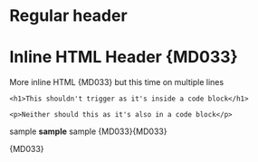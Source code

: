 # Regular header

<h1>Inline HTML Header {MD033}</h1>

<p>More inline HTML {MD033}
but this time on multiple lines
</p>

    <h1>This shouldn't trigger as it's inside a code block</h1>

```text
<p>Neither should this as it's also in a code block</p>
```

sample <b>sample</b> sample {MD033}{MD033}

<a /> {MD033}
